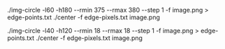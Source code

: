 ./img-circle -l60 -h180 --rmin 375 --rmax 380 --step 1 -f image.png > edge-points.txt
./center -f edge-pixels.txt image.png

./img-circle -l40 -h120 --rmin 18 --rmax 18 --step 1 -f image.png > edge-points.txt
./center -f edge-pixels.txt image.png
